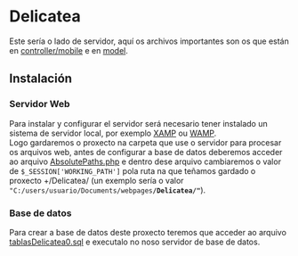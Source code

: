 # Delicatea

Este sería o lado de servidor, aquí os archivos importantes son os que están en [controller/mobile](https://github.com/carlosiglesias1/Delicatea/tree/master/controller/mobile) e en [model](https://github.com/carlosiglesias1/Delicatea/tree/master/model).

## Instalación

### Servidor Web

Para instalar y configurar el servidor será necesario tener instalado un sistema de servidor local, por exemplo [XAMP](https://www.apachefriends.org/es/download.html) ou [WAMP](https://sourceforge.net/projects/wampserver/files/).</br>
Logo gardaremos o proxecto na carpeta que use o servidor para procesar os arquivos web, antes de configurar a base de datos deberemos acceder ao arquivo [AbsolutePaths.php](paths/AbsolutePaths.php) e dentro dese arquivo cambiaremos o valor de ``` $_SESSION['WORKING_PATH'] ``` pola ruta na que teñamos gardado o proxecto +/Delicatea/ (un exemplo sería o valor ```"C:/users/usuario/Documents/webpages```__```/Delicatea/"```__).

### Base de datos

Para crear a base de datos deste proxecto teremos que acceder ao arquivo [tablasDelicatea0.sql](../Delicatea/#ignorant/CreacionBD/tablasDelicatea0.sql) e executalo no noso servidor de base de datos.  
